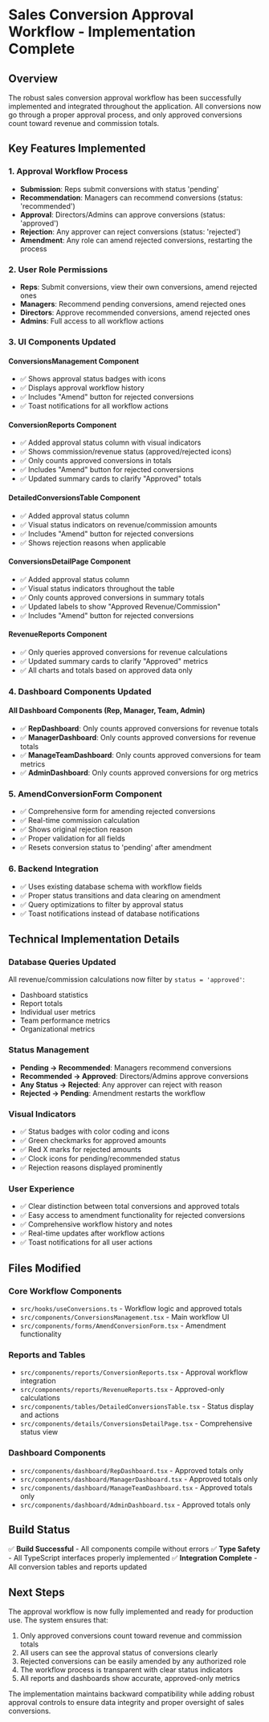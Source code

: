 # Sales Conversion Approval Workflow - Implementation Complete

## Overview
The robust sales conversion approval workflow has been successfully implemented and integrated throughout the application. All conversions now go through a proper approval process, and only approved conversions count toward revenue and commission totals.

## Key Features Implemented

### 1. Approval Workflow Process
- **Submission**: Reps submit conversions with status 'pending'
- **Recommendation**: Managers can recommend conversions (status: 'recommended')
- **Approval**: Directors/Admins can approve conversions (status: 'approved')
- **Rejection**: Any approver can reject conversions (status: 'rejected')
- **Amendment**: Any role can amend rejected conversions, restarting the process

### 2. User Role Permissions
- **Reps**: Submit conversions, view their own conversions, amend rejected ones
- **Managers**: Recommend pending conversions, amend rejected ones
- **Directors**: Approve recommended conversions, amend rejected ones  
- **Admins**: Full access to all workflow actions

### 3. UI Components Updated

#### ConversionsManagement Component
- ✅ Shows approval status badges with icons
- ✅ Displays approval workflow history
- ✅ Includes "Amend" button for rejected conversions
- ✅ Toast notifications for all workflow actions

#### ConversionReports Component
- ✅ Added approval status column with visual indicators
- ✅ Shows commission/revenue status (approved/rejected icons)
- ✅ Only counts approved conversions in totals
- ✅ Includes "Amend" button for rejected conversions
- ✅ Updated summary cards to clarify "Approved" totals

#### DetailedConversionsTable Component
- ✅ Added approval status column
- ✅ Visual status indicators on revenue/commission amounts
- ✅ Includes "Amend" button for rejected conversions
- ✅ Shows rejection reasons when applicable

#### ConversionsDetailPage Component
- ✅ Added approval status column
- ✅ Visual status indicators throughout the table
- ✅ Only counts approved conversions in summary totals
- ✅ Updated labels to show "Approved Revenue/Commission"
- ✅ Includes "Amend" button for rejected conversions

#### RevenueReports Component
- ✅ Only queries approved conversions for revenue calculations
- ✅ Updated summary cards to clarify "Approved" metrics
- ✅ All charts and totals based on approved data only

### 4. Dashboard Components Updated

#### All Dashboard Components (Rep, Manager, Team, Admin)
- ✅ **RepDashboard**: Only counts approved conversions for revenue totals
- ✅ **ManagerDashboard**: Only counts approved conversions for revenue totals
- ✅ **ManageTeamDashboard**: Only counts approved conversions for team metrics
- ✅ **AdminDashboard**: Only counts approved conversions for org metrics

### 5. AmendConversionForm Component
- ✅ Comprehensive form for amending rejected conversions
- ✅ Real-time commission calculation
- ✅ Shows original rejection reason
- ✅ Proper validation for all fields
- ✅ Resets conversion status to 'pending' after amendment

### 6. Backend Integration
- ✅ Uses existing database schema with workflow fields
- ✅ Proper status transitions and data clearing on amendment
- ✅ Query optimizations to filter by approval status
- ✅ Toast notifications instead of database notifications

## Technical Implementation Details

### Database Queries Updated
All revenue/commission calculations now filter by `status = 'approved'`:
- Dashboard statistics
- Report totals
- Individual user metrics
- Team performance metrics
- Organizational metrics

### Status Management
- **Pending → Recommended**: Managers recommend conversions
- **Recommended → Approved**: Directors/Admins approve conversions
- **Any Status → Rejected**: Any approver can reject with reason
- **Rejected → Pending**: Amendment restarts the workflow

### Visual Indicators
- ✅ Status badges with color coding and icons
- ✅ Green checkmarks for approved amounts
- ✅ Red X marks for rejected amounts
- ✅ Clock icons for pending/recommended status
- ✅ Rejection reasons displayed prominently

### User Experience
- ✅ Clear distinction between total conversions and approved totals
- ✅ Easy access to amendment functionality for rejected conversions
- ✅ Comprehensive workflow history and notes
- ✅ Real-time updates after workflow actions
- ✅ Toast notifications for all user actions

## Files Modified

### Core Workflow Components
- `src/hooks/useConversions.ts` - Workflow logic and approved totals
- `src/components/ConversionsManagement.tsx` - Main workflow UI
- `src/components/forms/AmendConversionForm.tsx` - Amendment functionality

### Reports and Tables
- `src/components/reports/ConversionReports.tsx` - Approval workflow integration
- `src/components/reports/RevenueReports.tsx` - Approved-only calculations
- `src/components/tables/DetailedConversionsTable.tsx` - Status display and actions
- `src/components/details/ConversionsDetailPage.tsx` - Comprehensive status view

### Dashboard Components
- `src/components/dashboard/RepDashboard.tsx` - Approved totals only
- `src/components/dashboard/ManagerDashboard.tsx` - Approved totals only
- `src/components/dashboard/ManageTeamDashboard.tsx` - Approved totals only
- `src/components/dashboard/AdminDashboard.tsx` - Approved totals only

## Build Status
✅ **Build Successful** - All components compile without errors
✅ **Type Safety** - All TypeScript interfaces properly implemented
✅ **Integration Complete** - All conversion tables and reports updated

## Next Steps
The approval workflow is now fully implemented and ready for production use. The system ensures that:

1. Only approved conversions count toward revenue and commission totals
2. All users can see the approval status of conversions clearly
3. Rejected conversions can be easily amended by any authorized role
4. The workflow process is transparent with clear status indicators
5. All reports and dashboards show accurate, approved-only metrics

The implementation maintains backward compatibility while adding robust approval controls to ensure data integrity and proper oversight of sales conversions.
